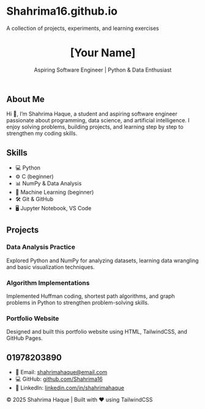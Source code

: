 # Shahrima16.github.io
A collection of projects, experiments, and learning exercises
<!DOCTYPE html>
<html lang="en">
<head>
  <meta charset="UTF-8" />
  <meta name="viewport" content="width=device-width, initial-scale=1.0" />
  <title> Shahrima Haque | Portfolio</title>
  <script src="https://cdn.tailwindcss.com"></script>
</head>
<body class="bg-gray-50 text-gray-900">

  <!-- Header -->
  <header class="bg-gray-900 text-white py-10 text-center">
    <h1 class="text-4xl font-bold">[Your Name]</h1>
    <p class="text-lg mt-2">Aspiring Software Engineer | Python & Data Enthusiast</p>
  </header>

  <!-- About Section -->
  <section class="max-w-4xl mx-auto px-6 py-12">
    <h2 class="text-2xl font-semibold border-b-2 border-gray-300 pb-2 mb-6">About Me</h2>
    <p class="leading-relaxed text-lg">
      Hi 👋, I’m Shahrima Haque, a student and aspiring software engineer passionate about 
      programming, data science, and artificial intelligence. I enjoy solving problems, 
      building projects, and learning step by step to strengthen my coding skills.
    </p>
  </section>

  <!-- Skills Section -->
  <section class="max-w-4xl mx-auto px-6 py-12 bg-white shadow rounded-lg">
    <h2 class="text-2xl font-semibold border-b-2 border-gray-300 pb-2 mb-6">Skills</h2>
    <ul class="grid grid-cols-2 sm:grid-cols-3 gap-4 text-lg">
      <li>💻 Python</li>
      <li>⚙️ C (beginner)</li>
      <li>📊 NumPy & Data Analysis</li>
      <li>🧠 Machine Learning (beginner)</li>
      <li>🛠 Git & GitHub</li>
      <li>🖥️ Jupyter Notebook, VS Code</li>
    </ul>
  </section>

  <!-- Projects Section -->
  <section class="max-w-4xl mx-auto px-6 py-12">
    <h2 class="text-2xl font-semibold border-b-2 border-gray-300 pb-2 mb-6">Projects</h2>
    <div class="space-y-6">
      <div class="p-6 bg-white shadow rounded-lg">
        <h3 class="text-xl font-bold">Data Analysis Practice</h3>
        <p class="mt-2 text-gray-700">
          Explored Python and NumPy for analyzing datasets, learning data wrangling and basic visualization techniques.
        </p>
      </div>
      <div class="p-6 bg-white shadow rounded-lg">
        <h3 class="text-xl font-bold">Algorithm Implementations</h3>
        <p class="mt-2 text-gray-700">
          Implemented Huffman coding, shortest path algorithms, and graph problems in Python to strengthen problem-solving skills.
        </p>
      </div>
      <div class="p-6 bg-white shadow rounded-lg">
        <h3 class="text-xl font-bold">Portfolio Website</h3>
        <p class="mt-2 text-gray-700">
          Designed and built this portfolio website using HTML, TailwindCSS, and GitHub Pages.
        </p>
      </div>
    </div>
  </section>

  <!-- Contact Section -->
  <section class="max-w-4xl mx-auto px-6 py-12 bg-white shadow rounded-lg">
    <h2 class="text-2xl font-semibold border-b-2 border-gray-300 pb-2 mb-6">01978203890</h2>
    <ul class="space-y-2 text-lg">
      <li>📧 Email: <a href="mailto:yourname@email.com" class="text-blue-600 hover:underline">shahrimahaque@email.com</a></li>
      <li>💻 GitHub: <a href="https://github.com/yourusername" target="_blank" class="text-blue-600 hover:underline">github.com/Shahrima16</a></li>
      <li>🔗 LinkedIn: <a href="https://linkedin.com/in/yourprofile" target="_blank" class="text-blue-600 hover:underline">linkedin.com/in/shahrimahaque</a></li>
    </ul>
  </section>

  <!-- Footer -->
  <footer class="bg-gray-900 text-white text-center py-6 mt-12">
    <p>© 2025 Shahrima Haque | Built with ❤️ using TailwindCSS</p>
  </footer>

</body>
</html>

